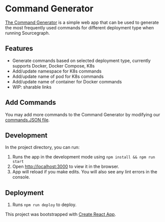 # Command Generator

[The Command Generator](https://sourcegraph.github.io/support-generator/) is a simple web app that can be used to generate the most frequently used commands for different deployment type when running Sourcegraph.

## Features
- Generate commands based on selected deployment type, currently supports Docker, Docker Compose, K8s
- Add/update namespace for K8s commands
- Add/update name of pod for K8s commands
- Add/update name of container for Docker commands
- WIP: sharable links


## Add Commands

You may add more commands to the Command Generator by modifying our [commands.JSON file](https://github.com/sourcegraph/support-generator/blob/master/src/utils/commands.json).

## Development

In the project directory, you can run:

1. Runs the app in the development mode using `npm install && npm run start`
1. Open [http://localhost:3000](http://localhost:3000) to view it in the browser.
1. App will reload if you make edits. You will also see any lint errors in the console.

## Deployment
1. Runs `npm run deploy` to deploy.

This project was bootstrapped with [Create React App](https://github.com/facebook/create-react-app).
